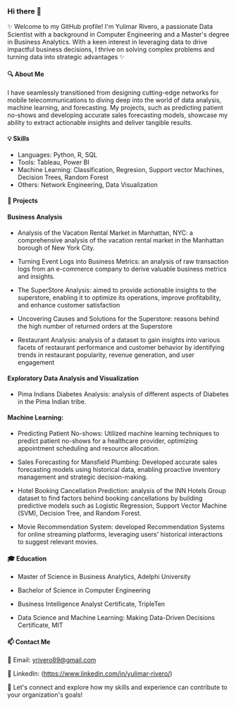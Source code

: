 ### Hi there 👋

✨ Welcome to my GitHub profile! I'm Yulimar Rivero, a passionate Data Scientist with a background in Computer Engineering and a Master's degree in Business Analytics. With a keen interest in leveraging data to drive impactful business decisions, I thrive on solving complex problems and turning data into strategic advantages ✨

#### 🔍 About Me 

I have seamlessly transitioned from designing cutting-edge networks for mobile telecommunications to diving deep into the world of data analysis, machine learning, and forecasting. My projects, such as predicting patient no-shows and developing accurate sales forecasting models, showcase my ability to extract actionable insights and deliver tangible results.

#### 💡 Skills

- Languages: Python, R, SQL
- Tools: Tableau, Power BI
- Machine Learning: Classification, Regresion, Support vector Machines, Decision Trees, Random Forest
- Others: Network Engineering, Data Visualization

#### 🔭 Projects

#### Business Analysis

- Analysis of the Vacation Rental Market in Manhattan, NYC: a comprehensive analysis of the vacation rental market in the Manhattan borough of New York City.

- Turning Event Logs into Business Metrics: an analysis of raw transaction logs from an e-commerce company to derive valuable business metrics and insights.

- The SuperStore Analysis: aimed to provide actionable insights to the superstore, enabling it to optimize its operations, improve profitability, and enhance customer satisfaction

- Uncovering Causes and Solutions for the Superstore: reasons behind the high number of returned orders at the Superstore

- Restaurant Analysis: analysis of a dataset to gain insights into various facets of restaurant performance and customer behavior by identifying trends in restaurant popularity, revenue generation, and user engagement

#### Exploratory Data Analysis and Visualization 

- Pima Indians Diabetes Analysis: analysis of different aspects of Diabetes in the Pima Indian tribe.

#### Machine Learning:

- Predicting Patient No-shows: Utilized machine learning techniques to predict patient no-shows for a healthcare provider, optimizing appointment scheduling and resource allocation.

- Sales Forecasting for Mansfield Plumbing: Developed accurate sales forecasting models using historical data, enabling proactive inventory management and strategic decision-making.

- Hotel Booking Cancellation Prediction: analysis of the INN Hotels Group dataset to find factors behind booking cancellations by building predictive models such as Logistic Regression, Support Vector Machine (SVM), Decision Tree, and Random Forest.

- Movie Recommendation System: developed Recommendation Systems for online streaming platforms, leveraging users' historical interactions to suggest relevant movies.

#### 🎓 Education

- Master of Science in Business Analytics, Adelphi University 

- Bachelor of Science in Computer Engineering

- Business Intelligence Analyst Certificate, TripleTen

- Data Science and Machine Learning: Making Data-Driven Decisions Certificate, MIT

#### 📫 Contact Me

📧 Email: yrivero89@gmail.com

🔗 LinkedIn: (https://www.linkedin.com/in/yulimar-rivero/)

🚀 Let's connect and explore how my skills and experience can contribute to your organization's goals!






<!--
**Yulimar09/yulimar09** is a ✨ _special_ ✨ repository because its `README.md` (this file) appears on your GitHub profile.

Here are some ideas to get you started:

- 🔭 I’m currently working on ...
- 🌱 I’m currently learning ...
- 👯 I’m looking to collaborate on ...
- 🤔 I’m looking for help with ...
- 💬 Ask me about ...
- 📫 How to reach me: ...
- 😄 Pronouns: ...
- ⚡ Fun fact: ...
-->
